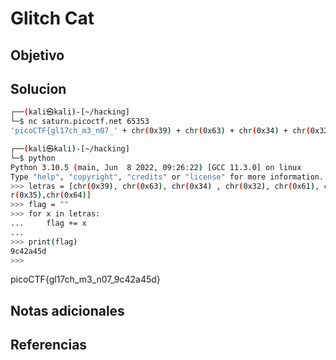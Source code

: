 # Glitch Cat
## Objetivo

## Solucion
```bash
┌──(kali㉿kali)-[~/hacking]
└─$ nc saturn.picoctf.net 65353
'picoCTF{gl17ch_m3_n07_' + chr(0x39) + chr(0x63) + chr(0x34) + chr(0x32) + chr(0x61) + chr(0x34) + chr(0x35) + chr(0x64) + '}'

┌──(kali㉿kali)-[~/hacking]
└─$ python
Python 3.10.5 (main, Jun  8 2022, 09:26:22) [GCC 11.3.0] on linux
Type "help", "copyright", "credits" or "license" for more information.
>>> letras = [chr(0x39), chr(0x63), chr(0x34) , chr(0x32), chr(0x61), chr(0x34) ,ch
r(0x35),chr(0x64)]
>>> flag = ""
>>> for x in letras:
...     flag += x
...
>>> print(flag)
9c42a45d
>>>

```
picoCTF{gl17ch_m3_n07_9c42a45d}
## Notas adicionales

## Referencias